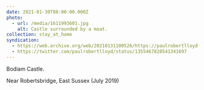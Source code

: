 ```yaml
---
date: 2021-01-30T08:00:00.000Z
photo:
  - url: /media/1611993601.jpg
    alt: Castle surrounded by a moat.
collection: stay_at_home
syndication:
  - https://web.archive.org/web/20210131100526/https://paulrobertlloyd.com/photos/1611993600/
  - https://twitter.com/paulrobertlloyd/status/1355467820541341697
---
```

Bodiam Castle.

Near Robertsbridge, East Sussex (July 2019)

